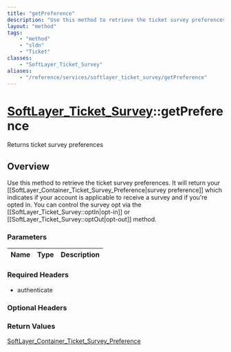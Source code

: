 ```yaml
---
title: "getPreference"
description: "Use this method to retrieve the ticket survey preferences. It will return your [[SoftLayer_Container_Ticket_Survey_Prefe... "
layout: "method"
tags:
    - "method"
    - "sldn"
    - "Ticket"
classes:
    - "SoftLayer_Ticket_Survey"
aliases:
    - "/reference/services/softlayer_ticket_survey/getPreference"
---
```

# [SoftLayer_Ticket_Survey](/reference/services/SoftLayer_Ticket_Survey)::getPreference

Returns ticket survey preferences 


## Overview 
Use this method to retrieve the ticket survey preferences. It will return your [[SoftLayer_Container_Ticket_Survey_Preference|survey preference]] which indicates if your account is applicable to receive a survey and if you're opted in. You can control the survey opt via the [[SoftLayer_Ticket_Survey::optIn|opt-in]] or [[SoftLayer_Ticket_Survey::optOut|opt-out]] method. 

### Parameters 
|Name | Type | Description |
| --- | --- | --- |


### Required Headers
* authenticate

### Optional Headers

### Return Values
<a href='/reference/datatypes/SoftLayer_Container_Ticket_Survey_Preference'>SoftLayer_Container_Ticket_Survey_Preference </a>

